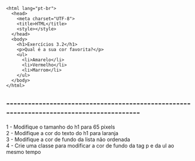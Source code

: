 ```<!DOCTYPE html>
<html lang="pt-br">
  <head>
    <meta charset="UTF-8">
    <title>HTML</title>
    <style></style>
  </head>
  <body>
    <h1>Exercícios 3.2</h1>
    <p>Qual é a sua cor favorita?</p>
    <ul>
      <li>Amarelo</li>
      <li>Vermelho</li>
      <li>Marrom</li>
    </ul>
  </body>
</html>
```
## ----------------------------------------------------------------------------------------

1 - Modifique o tamanho do h1 para 65 pixels 
<br>
2 - Modifique a cor do texto do h1 para laranja
<br>
3 - Modifique a cor de fundo da lista não ordenada
<br>
4 - Crie uma classe para modificar a cor de fundo da tag p e da ul ao mesmo tempo